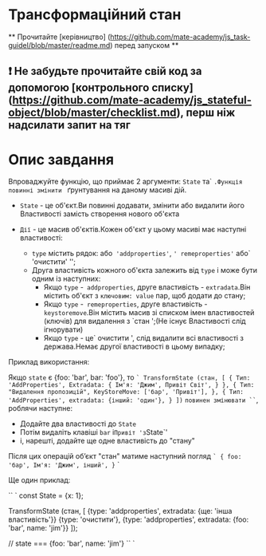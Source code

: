 # Трансформаційний стан

** Прочитайте [керівництво] (https://github.com/mate-academy/js_task-guidel/blob/master/readme.md) перед запуском **
## ❗ Не забудьте прочитайте свій код за допомогою [контрольного списку] (https://github.com/mate-academy/js_stateful-object/blob/master/checklist.md), перш ніж надсилати запит на тяг

# Опис завдання

Впроваджуйте функцію, що приймає 2 аргументи: `State` та` ``.Функція
повинні змінити `` ґрунтування на даному масиві дій.

- `State` - це об'єкт.Ви повинні додавати, змінити або видалити його
  Властивості замість створення нового об'єкта

- `Дії` - це масив об'єктів.Кожен об'єкт у цьому масиві має наступні властивості:
  - `type` містить рядок: або` 'addproperties'`, `' remeproperties'` або` 'очистити' '';
  - Друга властивість кожного об'єкта залежить від `type` і може бути одним із наступних:
    - Якщо `type` -` addproperties`, друге властивість - `extradata`.Він містить об'єкт
      з `ключовим: value` пар, щоб додати до стану;
    - Якщо `type` -` remeproperties`, друге властивість - `keystoremove`.Він містить масив
      зі списком імен властивостей (ключів) для видалення з `стан ';(Не існує
      Властивості слід ігнорувати)
    - Якщо `type` - це` очистити ', слід видалити всі властивості з
      держава.Немає другої властивості в цьому випадку;

Приклад використання:

Якщо `state` є {foo: 'bar', bar: 'foo'}, то
`` `
 TransformState (стан, [
   {
     Тип: 'AddProperties',
     Extradata: {
       Ім'я: 'Джим',
       Привіт Світ',
     }
   },
   {
     Тип: "Видалення пропозицій",
     KeyStoreMove: ['бар', 'Привіт'],
   },
   {
     Тип: 'AddProperties',
     extradata: {інший: 'один'},
   }
 ])
`` `
повинен змінювати `` `, роблячи наступне:
- Додайте два властивості до `State`
- Потім видаліть клавіші `bar` і` Привіт 'з `State`'
- і, нарешті, додайте ще одне властивість до "стану"

Після цих операцій об’єкт "стан" матиме наступний погляд
 `` `
 {
   foo: 'бар',
   Ім'я: 'Джим',
   інший',
 }
`` `

Ще один приклад:

`` `
 const State = {x: 1};

 TransformState (стан, [
   {type: 'addproperties', extradata: {ще: 'інша властивість'}}
   {type: 'очистити'},
   {type: 'addproperties', extradata: {foo: 'bar', name: 'jim'}}
 ]);

// state === {foo: 'bar', name: 'jim'}
`` `

